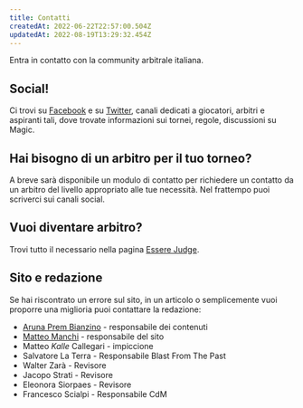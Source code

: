 ```yaml
---
title: Contatti
createdAt: 2022-06-22T22:57:00.504Z
updatedAt: 2022-08-19T13:29:32.454Z
---
```

Entra in contatto con la community arbitrale italiana.

## Social!

Ci trovi su [Facebook](https://www.facebook.com/Imj4You) e su [Twitter](https://twitter.com/mtg_imj), canali dedicati a giocatori, arbitri e aspiranti tali, dove trovate informazioni sui tornei, regole, discussioni su Magic.

## Hai bisogno di un arbitro per il tuo torneo?

A breve sarà disponibile un modulo di contatto per richiedere un contatto da un arbitro del livello appropriato alle tue necessità. Nel frattempo puoi scriverci sui canali social.

## Vuoi diventare arbitro?

Trovi tutto il necessario nella pagina [Essere Judge](/essere-judge).

## Sito e redazione

Se hai riscontrato un errore sul sito, in un articolo o semplicemente vuoi proporre una miglioria puoi contattare la redazione:

* [Aruna Prem Bianzino](mailto:arunaprem.bianzino@gmail.com) - responsabile dei contenuti
* [Matteo Manchi](mailto:matteo.manchi@gmail.com) - responsabile del sito
* Matteo *Kalle* Callegari - impiccione
* Salvatore La Terra - Responsabile Blast From The Past
* Walter Zarà - Revisore
* Jacopo Strati - Revisore
* Eleonora Siorpaes - Revisore
* Francesco Scialpi - Responsabile CdM